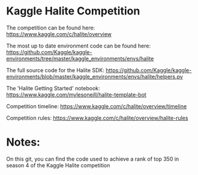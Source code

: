# Kaggle Halite Competition
The competition can be found here: https://www.kaggle.com/c/halite/overview

The most up to date environment code can be found here: https://github.com/Kaggle/kaggle-environments/tree/master/kaggle_environments/envs/halite

The full source code for the Halite SDK: https://github.com/Kaggle/kaggle-environments/blob/master/kaggle_environments/envs/halite/helpers.py

The 'Halite Getting Started' notebook: https://www.kaggle.com/mylesoneill/halite-template-bot

Competition timeline: https://www.kaggle.com/c/halite/overview/timeline

Competition rules: https://www.kaggle.com/c/halite/overview/halite-rules

# Notes:

On this git, you can find the code used to achieve a rank of top 350 in season 4 of the Kaggle Halite competition
